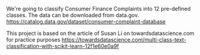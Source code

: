 We're going to classify Consumer Finance Complaints into 12 pre-defined classes. The data can be downloaded from data.gov. https://catalog.data.gov/dataset/consumer-complaint-database

This project is based on the article of Susan Li on towardsdatascience.com for practice purposes https://towardsdatascience.com/multi-class-text-classification-with-scikit-learn-12f1e60e0a9f

